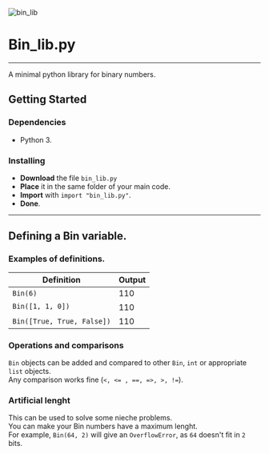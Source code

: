![bin_lib](https://github.com/nonn-a/bin_lib.py/assets/86384221/20a255ce-ac62-4671-831c-516ff3e8c6a1)

# Bin_lib.py
------------------------------------------------------------------------------
A minimal python library for binary numbers.  
## Getting Started

### Dependencies

* Python 3.

### Installing

* **Download** the file `bin_lib.py`
* **Place** it in the same folder of your main code.
* **Import** with `import "bin_lib.py"`.
* **Done**.
------------------------------------------------------------------------------
## Defining a Bin variable.

### **Examples of definitions.**

| Definition                 | Output        |
| -------------------------- | ------------- |
| `Bin(6)`                   | 110           |
| `Bin([1, 1, 0])`           | 110           |
| `Bin([True, True, False])` | 110           |

### **Operations and comparisons**
`Bin` objects can be added and compared to other `Bin`, `int` or appropriate `list` objects.  
Any comparison works fine (`<, <= , ==, =>, >, !=`).

### **Artificial lenght**
This can be used to solve some nieche problems.  
You can make your Bin numbers have a maximum lenght.  
For example, `Bin(64, 2)` will give an `OverflowError`, as `64` doesn't fit in `2` bits.
